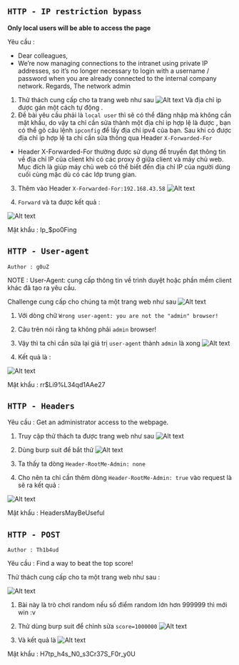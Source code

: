 ## `HTTP - IP restriction bypass`
**Only local users will be able to access the page**

Yêu cầu : 
- Dear colleagues,
- We’re now managing connections to the intranet using private IP addresses, so it’s no longer necessary to login with a username / password when you are already connected to the internal company network.
Regards,
The network admin

1. Thử thách cung cấp cho ta trang web như sau 
![Alt text](image-12.png)
Và địa chỉ ip được gán một cách tự động .
2. Đề bài yêu cầu phải là `local user` thì sẽ có thể đăng nhập mà không cần mật khẩu, do vậy ta chỉ cần sửa thành một địa chỉ ip hợp lệ là được , bạn có thể gõ câu lệnh `ipconfig` để lấy địa chỉ ipv4 của bạn. Sau khi có được địa chỉ ip hợp lệ ta chi cần sửa thông qua Header `X-Forwarded-For`
- Header X-Forwarded-For thường được sử dụng để truyền đạt thông tin về địa chỉ IP của client khi có các proxy ở giữa client và máy chủ web. Mục đích là giúp máy chủ web có thể biết đến địa chỉ IP của người dùng cuối cùng mặc dù có các lớp trung gian.
3. Thêm vào Header `X-Forwarded-For:192.168.43.58`
![Alt text](image-13.png)

4. `Forward` và ta được kết quả :

![Alt text](image-14.png)

Mật khẩu : Ip_$po0Fing  

## `HTTP - User-agent`
`Author : g0uZ`

NOTE : User-Agent: cung cấp thông tin về trình duyệt hoặc phần mềm client khác đã tạo ra yêu cầu.

Challenge cung cấp cho chúng ta một trang web như sau 
![Alt text](image-1.png)

1. Với dòng chữ  `Wrong user-agent: you are not the "admin" browser!`
2. Câu trên nói rằng ta không phải `admin` browser!
3. Vậy thì ta chỉ cần sửa lại giá trị `user-agent` thành `admin` là xong
![Alt text](image-2.png)

4. Kết quả là :

![Alt text](image.png)

Mật khẩu : rr$Li9%L34qd1AAe27

## `HTTP - Headers`

Yêu cầu : Get an administrator access to the webpage.

1. Truy cập thử thách ta được trang web như sau 
![Alt text](image-5.png)

2. Dùng burp suit để bắt thử 
![Alt text](image-4.png)

3. Ta thấy ta dòng `Header-RootMe-Admin: none`

4. Cho nên ta chỉ cần thêm dòng `Header-RootMe-Admin: true` vào request là sẽ ra kết quả :

![Alt text](image-3.png)

Mật khẩu : HeadersMayBeUseful

## `HTTP - POST`
`Author : Th1b4ud`

Yêu cầu : Find a way to beat the top score!

Thử thách cung cấp cho ta một trang web như sau :

![Alt text](image-6.png)

1. Bài này là trò chơi random nếu số điểm random lớn hơn 999999 thì mới win :v
2. Thử dùng burp suit để chỉnh sửa `score=1000000`
![Alt text](image-9.png)

3. Và kết quả là 
![Alt text](image-8.png)

Mật khẩu : H7tp_h4s_N0_s3Cr37S_F0r_y0U
